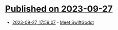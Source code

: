 # [Published on 2023-09-27](index.md)

* [2023-09-27, 17:59:07](https://lobste.rs/s/zygcqk/meet_swiftgodot) - [Meet SwiftGodot](https://migueldeicaza.github.io/SwiftGodotDocs/tutorials/swiftgodot-tutorials/)
